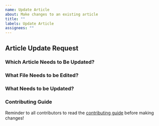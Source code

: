 ```yaml
---
name: Update Article
about: Make changes to an existing article
title: ""
labels: Update Article
assignees: ""
---
```


## Article Update Request

### Which Article Needs to Be Updated?

<!-- Put the article title here, for example "Co-Op Versus Internship" -->

### What File Needs to be Edited?

<!-- For example, put "careers/choosing.md"-->

### What Needs to be Updated?

### Contributing Guide

<!-- no need to change this section, this is only to help new contributors -->

Reminder to all contributors to read the [contributing guide](https://uwindsorcss.github.io/wiki/resources/guides/contributing) before making changes!
